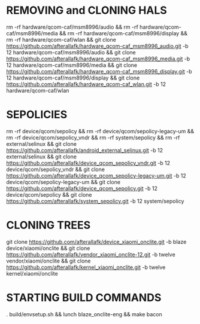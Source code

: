# REMOVING and CLONING HALS

rm -rf hardware/qcom-caf/msm8996/audio && rm -rf hardware/qcom-caf/msm8996/media && rm -rf hardware/qcom-caf/msm8996/display && rm -rf hardware/qcom-caf/wlan && git clone https://github.com/afterallafk/hardware_qcom-caf_msm8996_audio.git -b 12 hardware/qcom-caf/msm8996/audio && git clone https://github.com/afterallafk/hardware_qcom-caf_msm8996_media.git -b 12 hardware/qcom-caf/msm8996/media && git clone https://github.com/afterallafk/hardware_qcom-caf_msm8996_display.git -b 12 hardware/qcom-caf/msm8996/display && git clone https://github.com/afterallafk/hardware_qcom-caf_wlan.git -b 12 hardware/qcom-caf/wlan

# SEPOLICIES
rm -rf device/qcom/sepolicy && rm -rf device/qcom/sepolicy-legacy-um && rm -rf device/qcom/sepolicy_vndr && rm -rf system/sepolicy && rm -rf external/selinux && git clone https://github.com/afterallafk/android_external_selinux.git -b 12 external/selinux && git clone https://github.com/afterallafk/device_qcom_sepolicy_vndr.git -b 12 device/qcom/sepolicy_vndr && git clone https://github.com/afterallafk/device_qcom_sepolicy-legacy-um.git -b 12 device/qcom/sepolicy-legacy-um && git clone https://github.com/afterallafk/device_qcom_sepolicy.git -b 12 device/qcom/sepolicy && git clone https://github.com/afterallafk/system_sepolicy.git -b 12 system/sepolicy

# CLONING TREES

git clone https://github.com/afterallafk/device_xiaomi_onclite.git -b blaze device/xiaomi/onclite && git clone https://github.com/afterallafk/vendor_xiaomi_onclite-12.git -b twelve vendor/xiaomi/onclite && git clone https://github.com/afterallafk/kernel_xiaomi_onclite.git -b twelve kernel/xiaomi/onclite

# STARTING BUILD COMMANDS

. build/envsetup.sh && lunch blaze_onclite-eng && make bacon
